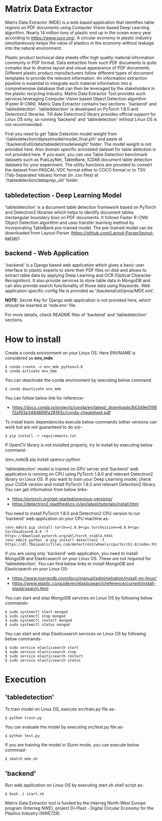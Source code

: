 # Matrix Data Extractor
Matrix Data Extractor (MDE) is a web based application that identifies table regions on PDF documents using Computer Vision based Deep Learning algorithm. Nearly 14 million tons of plastic end up in the ocean every year according to https://www.iucn.org/. A circular economy in plastic industry simultaneously keeps the value of plastics in the economy without leakage into the natural environment. 

Plastic product technical data sheets offer high quality material information commonly in PDF format. Data extraction from such PDF documents is quite complex due to diverse layout and visual appearance of PDF documents. Different plastic product manufacturers follow different types of document templates to provide the relevant information. An information extraction pipeline is essential to integrate such material information into a comprehensive database that can then be leveraged by the stakeholders in the plastic recycling industry. Matrix Data Extractor Tool provides such services leveraging Computer Vision based Object Detection algorithm (Faster R-CNN). Matrix Data Extractor contains two sections- 'backend' and 'tabledetection'. 'tabledetection' is developed on PyTorch 1.8.0 and Detectron2 libraries. Till date Detectron2 library provides official support for Linux OS only, so running 'backend' and 'tabledetection' without Linux OS is not recommended.

First you need to get Table Detection model weight from '/tabledetection/diplastmodel/model_final.pth' and paste at '/backend/util/data/tabledet/modelweight' folder. The model weight is not provided here. Also domain specific annotated dataset for table detection is not provided here. If you want, you can use Table Detection benchmark datasets such as PubLayNet, TableBank, ICDAR document table detection datasets for your experiment. The utility functions are provided to convert the dataset from PASCAL-VOC format either to COCO format or to TSV (Tab-Separated Values) format (in .csv files) at '/tabledetection/dataprep_util' folder. 

## tabledetection - Deep Learning Model
'tabledetection' is a document table detection framework based on PyTorch and Detectron2 libraries which helps to identify document tables (rectangular boundary box) on PDF documents. It follows Faster R-CNN Object Detection algorithm and uses transfer learning method by incorporating TableBank pre-trained model. The pre-trained model can be downloaded from Layout-Parser (https://github.com/Layout-Parser/layout-parser). 

## backend - Web Application
'backend' is a Django based web application which gives a basic user interface to plastic experts to store their PDF files on disk and allows to extract table data by applying Deep Learning and OCR (Optical Character Recognition). It also provide services to store table data in MongoDB and can also provide search functionality of those data using Keywords. Web application specific config file is provided as '/backend/util/prop/MDE.xml'.

**NOTE:** Secret Key for Django web application is not provided here, which should be inserted at 'mde.env' file. 

For more details, check README files of 'backend' and 'tabledetection' sections.

# How to install
Create a conda environment on your Linux OS. Here ENVNAME is considered as **env_mde**. 
```
$ conda create -n env_mde python=3.8
$ conda activate env_mde
```
You can deactivate the conda environment by executing below command
```
$ conda deactivate env_mde
```

You can follow below link for reference-
- https://docs.conda.io/projects/conda/en/latest/_downloads/843d9e0198f2a193a3484886fa28163c/conda-cheatsheet.pdf 

To install basic dependencies execute below commands (other versions can work but are not guaranteed to do so)-
```
$ pip install -r requirements.txt
```
If OpenCV library is not installed properly, try to install by executing below command-

(env_mde)$ pip install opencv-python

'tabledetection' model is trained on GPU server and 'backend' web application is running on CPU using PyTorch 1.8.0 and relevant Detectron2 library on Linux OS. If you want to train your Deep Learning model, check your CUDA version and install PyTorch 1.8.0 and relevant Detectron2 library. You can get information from below links-
- https://pytorch.org/get-started/previous-versions/
- https://detectron2.readthedocs.io/en/latest/tutorials/install.html

You need to install PyTorch 1.8.0 and Detectron2 CPU version to run 'backend' web application on your CPU machine as-
```
(env_mde)$ pip install torch==1.8.0+cpu torchvision==0.9.0+cpu torchaudio==0.8.0 -f https://download.pytorch.org/whl/torch_stable.html
(env_mde)$ python -m pip install detectron2 -f https://dl.fbaipublicfiles.com/detectron2/wheels/cpu/torch1.8/index.html
```
If you are using only 'backend' web application, you need to install MongoDB and Elasticsearch on your Linux OS. These are not required for 'tabledetection'. You can find below links to install MongoDB and Elasticsearch on your Linux OS-
- https://www.mongodb.com/docs/manual/administration/install-on-linux/
- https://www.elastic.co/guide/en/elasticsearch/reference/current/install-elasticsearch.html

You can start and stop MongoDB services on Linux OS by following below commands-
```
$ sudo systemctl start mongod
$ sudo systemctl stop mongod
$ sudo systemctl restart mongod
$ sudo systemctl status mongod
```
You can start and stop Elasticsearch services on Linux OS by following below commands-
```
$ sudo service elasticsearch start	
$ sudo service elasticsearch stop
$ sudo service elasticsearch restart
$ sudo service elasticsearch status	
```
# Execution

## 'tabledetection'
To train model on Linux OS, execute src/train.py file as-
```
$ python train.py
```
You can evaluate the model by executing src/test.py file as-
```
$ python test.py
```
If you are training the model in Slurm mode, you can execute below commnad- 
```
$ sbatch mde.sh
```
## 'backend'
Run web application on Linux OS by executing start.sh shell script as-
```
$ bash -i start.sh 
```
Matrix Data Extractor tool is funded by the Interreg North-West Europe program (Interreg NWE), project Di-Plast - Digital Circular Economy for the Plastics Industry (NWE729).
